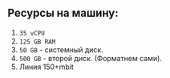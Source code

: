 ## Ресурсы на машину:

1. `35 vCPU`
2. `125 GB RAM`
3. `50 GB` - системный диск.
4. `500 GB` - второй диск. (Форматнем сами).
5. Линия 150+mbit

